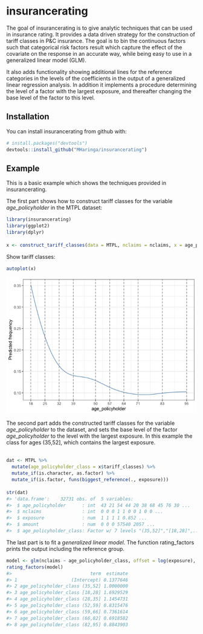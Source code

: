 
<!-- README.md is generated from README.Rmd. Please edit that file -->

# insurancerating

The goal of insurancerating is to give analytic techniques that can be
used in insurance rating. It provides a data driven strategy for the
construction of tariff classes in P\&C insurance. The goal is to bin the
continuous factors such that categorical risk factors result which
capture the effect of the covariate on the response in an accurate way,
while being easy to use in a generalized linear model (GLM).

It also adds functionality showing additional lines for the reference
categories in the levels of the coefficients in the output of a
generalized linear regression analysis. In addition it implements a
procedure determining the level of a factor with the largest exposure,
and thereafter changing the base level of the factor to this level.

## Installation

You can install insurancerating from github with:

``` r
# install.packages("devtools")
devtools::install_github("MHaringa/insurancerating")
```

## Example

This is a basic example which shows the techniques provided in
insurancerating.

The first part shows how to construct tariff classes for the variable
*age\_policyholder* in the MTPL dataset:

``` r
library(insurancerating)
library(ggplot2)
library(dplyr)

x <- construct_tariff_classes(data = MTPL, nclaims = nclaims, x = age_policyholder, exposure = exposure)
```

Show tariff classes:

``` r
autoplot(x)
```

![](man/figures/plaatje-1.png)<!-- -->

The second part adds the constructed tariff classes for the variable
*age\_policyholder* to the dataset, and sets the base level of the
factor *age\_policyholder* to the level with the largest exposure. In
this example the class for ages (35,52\], which contains the largest
exposure.

``` r

dat <- MTPL %>%
  mutate(age_policyholder_class = x$tariff_classes) %>%
  mutate_if(is.character, as.factor) %>%
  mutate_if(is.factor, funs(biggest_reference(., exposure)))

str(dat)
#> 'data.frame':    32731 obs. of  5 variables:
#>  $ age_policyholder      : int  43 21 54 44 20 38 68 45 76 30 ...
#>  $ nclaims               : int  0 0 0 1 1 0 0 1 0 0 ...
#>  $ exposure              : num  1 1 1 1 0.852 ...
#>  $ amount                : num  0 0 0 57540 2057 ...
#>  $ age_policyholder_class: Factor w/ 7 levels "(35,52]","[18,28]",..: 1 2 4 1 2 1 6 1 6 3 ...
```

The last part is to fit a *generalized linear model*. The function
rating\_factors prints the output including the reference
group.

``` r
model <- glm(nclaims ~ age_policyholder_class, offset = log(exposure), family = "poisson", data = dat)
rating_factors(model)
#>                             term  estimate
#> 1                    (Intercept) 0.1377646
#> 2 age_policyholder_class (35,52] 1.0000000
#> 3 age_policyholder_class [18,28] 1.6929529
#> 4 age_policyholder_class (28,35] 1.1454731
#> 5 age_policyholder_class (52,59] 0.8315476
#> 6 age_policyholder_class (59,66] 0.7361614
#> 7 age_policyholder_class (66,82] 0.6918582
#> 8 age_policyholder_class (82,95] 0.8843903
```

